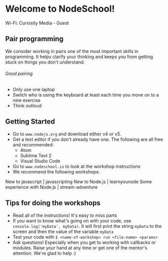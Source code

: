 # Welcome to NodeSchool!

Wi-Fi: Curiosity Media - Guest

## Pair programming

We consider working in pairs one of the most important skills in programming.
It helps clarify your thinking and keeps you from getting stuck on things
you don't understand.

###### Good pairing
- Only use one laptop
- Switch who is using the keyboard at least each time you move on to a new
  exercise
- Think outloud

## Getting Started

- Go to `www.nodejs.org` and download either v4 or v5.
- Get a text editor if you don't already have one. The following are all free
  and recommended:
  * Atom
  * Sublime Text 2
  * Visual Studio Code
- Go to `www.nodeschool.io` to look at the workshop instructions
- We recommend the following workshops:

New to javascript            | javascripting
New to Node.js               | learnyounode
Some experience with Node.js | stream-adventure

## Tips for doing the workshops

- Read all of the instructions! It's easy to miss parts
- If you want to know what's going on with your code, use
`console.log('myData', myData)`. It will first print the string `myData` to
the screen and then the value of the variable `myData`
- Test your code with `$ <name-of-workshop> run <file-name> <params>`
- Ask questions! Especially when you get to working with callbacks or modules.
Raise your hand at any time or get one of the mentor's attention. We're glad to
help :)
